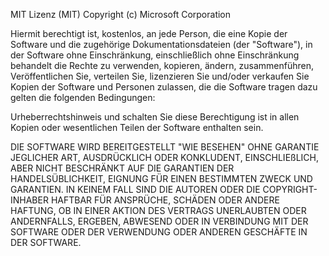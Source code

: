 MIT Lizenz (MIT) Copyright (c) Microsoft Corporation

Hiermit berechtigt ist, kostenlos, an jede Person, die eine Kopie der Software und die zugehörige Dokumentationsdateien (der "Software"), in der Software ohne Einschränkung, einschließlich ohne Einschränkung behandelt die Rechte zu verwenden, kopieren, ändern, zusammenführen, Veröffentlichen Sie, verteilen Sie, lizenzieren Sie und/oder verkaufen Sie Kopien der Software und Personen zulassen, die die Software tragen dazu gelten die folgenden Bedingungen:

Urheberrechtshinweis und schalten Sie diese Berechtigung ist in allen Kopien oder wesentlichen Teilen der Software enthalten sein.

DIE SOFTWARE WIRD BEREITGESTELLT "WIE BESEHEN" OHNE GARANTIE JEGLICHER ART, AUSDRÜCKLICH ODER KONKLUDENT, EINSCHLIEßLICH, ABER NICHT BESCHRÄNKT AUF DIE GARANTIEN DER HANDELSÜBLICHKEIT, EIGNUNG FÜR EINEN BESTIMMTEN ZWECK UND GARANTIEN. IN KEINEM FALL SIND DIE AUTOREN ODER DIE COPYRIGHT-INHABER HAFTBAR FÜR ANSPRÜCHE, SCHÄDEN ODER ANDERE HAFTUNG, OB IN EINER AKTION DES VERTRAGS UNERLAUBTEN ODER ANDERNFALLS, ERGEBEN, ABWESEND ODER IN VERBINDUNG MIT DER SOFTWARE ODER DER VERWENDUNG ODER ANDEREN GESCHÄFTE IN DER SOFTWARE.